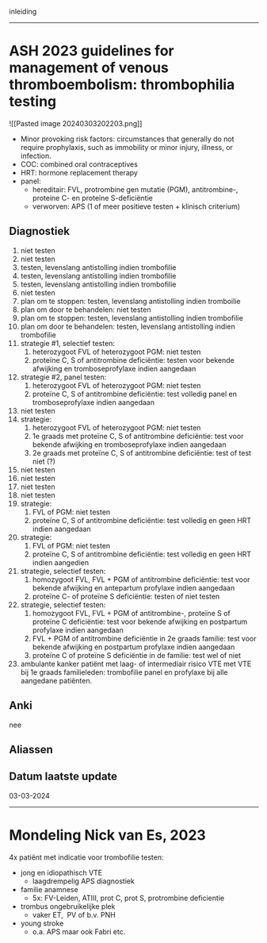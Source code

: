 inleiding
___
# ASH 2023 guidelines for management of venous thromboembolism: thrombophilia testing
![[Pasted image 20240303202203.png]]
- Minor provoking risk factors: circumstances that generally do not require prophylaxis, such as immobility or minor injury, illness, or infection.
- COC: combined oral contraceptives
- HRT: hormone replacement therapy
- panel: 
	- hereditair: FVL, protrombine gen mutatie (PGM), antitrombine-, proteine C- en proteine S-deficiëntie
	- verworven: APS (1 of meer positieve testen + klinisch criterium)
## Diagnostiek
1. niet testen
2. niet testen
3. testen, levenslang antistolling indien trombofilie
4. testen, levenslang antistolling indien trombofilie
5. testen, levenslang antistolling indien trombofilie
6. niet testen
7. plan om te stoppen: testen, levenslang antistolling indien tromboilie
8. plan om door te behandelen: niet testen
9. plan om te stoppen: testen, levenslang antistolling indien trombofilie
10. plan om door te behandelen: testen, levenslang antistolling indien trombofilie
11. strategie #1, selectief testen:
	1. heterozygoot FVL of heterozygoot PGM: niet testen
	2. proteïne C, S of antitrombine deficiëntie: testen voor bekende afwijking en tromboseprofylaxe indien aangedaan
12. strategie #2, panel testen:
	1. heterozygoot FVL of heterozygoot PGM: niet testen
	2.  proteïne C, S of antitrombine deficiëntie: test volledig panel en tromboseprofylaxe indien aangedaan
13. niet testen
14. strategie:
	1. heterozygoot FVL of heterozygoot PGM: niet testen
	2. 1e graads met proteïne C, S of antitrombine deficiëntie: test voor bekende afwijking en tromboseprofylaxe indien aangedaan
	3. 2e graads met proteïne C, S of antitrombine deficiëntie: test of test niet (?)
15. niet testen
16. niet testen
17. niet testen
18. niet testen
19. strategie:
	1. FVL of PGM: niet testen
	2. proteïne C, S of antitrombine deficiëntie: test volledig en geen HRT indien aangedaan
20. strategie:
	1. FVL of PGM: niet testen
	2. proteïne C, S of antitrombine deficiëntie: test volledig en geen HRT indien aangedien
21. strategie, selectief testen:
	1. homozygoot FVL, FVL + PGM of antitrombine deficiëntie: test voor bekende afwijking en antepartum profylaxe indien aangedaan
	2. proteïne C- of proteïne S deficiëntie: testen of niet testen
22. strategie, selectief testen:
	1. homozygoot FVL, FVL + PGM of antitrombine-, proteïne S of proteïne C deficiëntie: test voor bekende afwijking en postpartum profylaxe indien aangedaan
	2. FVL + PGM of antitrombine deficiëntie in 2e graads familie: test voor bekende afwijking en postpartum profylaxe indien aangedaan
	3. proteïne C of proteïne S deficiëntie in de familie: test wel of niet
23. ambulante kanker patiënt met laag- of intermediair risico VTE met VTE bij 1e graads familieleden: trombofilie panel en profylaxe bij alle aangedane patiënten.
## Anki
nee
## Aliassen
## Datum laatste update
03-03-2024
___
# Mondeling Nick van Es, 2023
4x patiënt met indicatie voor trombofilie testen:

* jong en idiopathisch VTE
	* laagdrempelig APS diagnostiek
* familie anamnese
	* 5x: FV-Leiden, ATIII, prot C, prot S, protrombine deficientie
* trombus ongebruikelijke plek
	* vaker ET,  PV of b.v. PNH
* young stroke
	* o.a. APS maar ook Fabri etc.